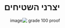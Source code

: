 <div dir="rtl" lang="he">

# יצרני השטיחים
grade 100 proof
![image](https://user-images.githubusercontent.com/90526270/157873651-1c8aa1be-69a2-4292-b162-b5f7063ccce3.png)